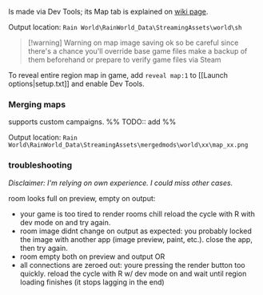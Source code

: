 Is made via Dev Tools; its Map tab is explained on [wiki page](https://rainworldmodding.miraheze.org/wiki/Dev_Tools#tabber-tabpanel-Map-0).

Output location:
`Rain World\RainWorld_Data\StreamingAssets\world\sh`

> [!warning] Warning on map image saving
> ok so be careful since there's a chance you'll override base game files
> make a backup of them beforehand or prepare to verify game files via Steam

To reveal entire region map in game, add `reveal map:1` to [[Launch options|setup.txt]] and enable Dev Tools.
### Merging maps
supports custom campaigns.
%% TODO:: add %%

Output location:
`Rain World\RainWorld_Data\StreamingAssets\mergedmods\world\xx\map_xx.png`


### troubleshooting
*Disclaimer: I'm relying on own experience. I could miss other cases.*

room looks full on preview, empty on output:
- your game is too tired to render rooms chill
	reload the cycle with R with dev mode on and try again.
- room image didnt change on output as expected:
	you probably locked the image with another app (image preview, paint, etc.). close the app, then try again.
- room empty both on preview and output OR
- all connections are zeroed out:
	youre pressing the render button too quickly. reload the cycle with R w/ dev mode on and wait until region loading finishes (it stops lagging in the end)
